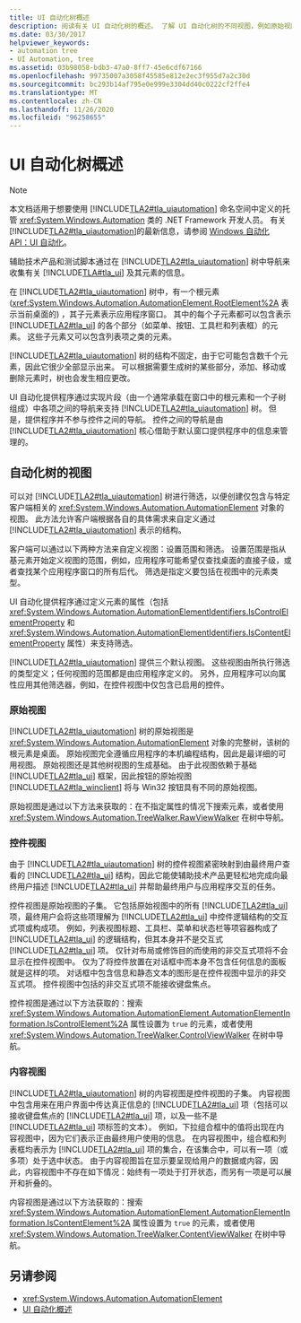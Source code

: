 ```yaml
---
title: UI 自动化树概述
description: 阅读有关 UI 自动化树的概述。 了解 UI 自动化树的不同视图，例如原始视图、控件视图和内容视图。
ms.date: 03/30/2017
helpviewer_keywords:
- automation tree
- UI Automation, tree
ms.assetid: 03b98058-bdb3-47a0-8ff7-45e6cdf67166
ms.openlocfilehash: 99735007a3058f45585e812e2ec3f955d7a2c30d
ms.sourcegitcommit: bc293b14af795e0e999e3304dd40c0222cf2ffe4
ms.translationtype: MT
ms.contentlocale: zh-CN
ms.lasthandoff: 11/26/2020
ms.locfileid: "96258655"
---
```

# <a name="ui-automation-tree-overview"></a>UI 自动化树概述

> [!NOTE]
> 本文档适用于想要使用 [!INCLUDE[TLA2#tla_uiautomation](../../../includes/tla2sharptla-uiautomation-md.md)] 命名空间中定义的托管 <xref:System.Windows.Automation> 类的 .NET Framework 开发人员。 有关 [!INCLUDE[TLA2#tla_uiautomation](../../../includes/tla2sharptla-uiautomation-md.md)]的最新信息，请参阅 [Windows 自动化 API：UI 自动化](/windows/win32/winauto/entry-uiauto-win32)。  
  
 辅助技术产品和测试脚本通过在 [!INCLUDE[TLA2#tla_uiautomation](../../../includes/tla2sharptla-uiautomation-md.md)] 树中导航来收集有关 [!INCLUDE[TLA#tla_ui](../../../includes/tlasharptla-ui-md.md)] 及其元素的信息。  
  
 在 [!INCLUDE[TLA2#tla_uiautomation](../../../includes/tla2sharptla-uiautomation-md.md)] 树中，有一个根元素 (<xref:System.Windows.Automation.AutomationElement.RootElement%2A> 表示当前桌面的) ，其子元素表示应用程序窗口。 其中的每个子元素都可以包含表示 [!INCLUDE[TLA2#tla_ui](../../../includes/tla2sharptla-ui-md.md)] 的各个部分（如菜单、按钮、工具栏和列表框）的元素。 这些子元素又可以包含列表项之类的元素。  
  
 [!INCLUDE[TLA2#tla_uiautomation](../../../includes/tla2sharptla-uiautomation-md.md)] 树的结构不固定，由于它可能包含数千个元素，因此它很少全部显示出来。 可以根据需要生成树的某些部分，添加、移动或删除元素时，树也会发生相应更改。  
  
 UI 自动化提供程序通过实现片段（由一个通常承载在窗口中的根元素和一个子树组成）中各项之间的导航来支持 [!INCLUDE[TLA2#tla_uiautomation](../../../includes/tla2sharptla-uiautomation-md.md)] 树。 但是，提供程序并不参与控件之间的导航。 控件之间的导航是由 [!INCLUDE[TLA2#tla_uiautomation](../../../includes/tla2sharptla-uiautomation-md.md)] 核心借助于默认窗口提供程序中的信息来管理的。  
  
<a name="uiautomation_tree_view"></a>

## <a name="views-of-the-automation-tree"></a>自动化树的视图  

 可以对 [!INCLUDE[TLA2#tla_uiautomation](../../../includes/tla2sharptla-uiautomation-md.md)] 树进行筛选，以便创建仅包含与特定客户端相关的 <xref:System.Windows.Automation.AutomationElement> 对象的视图。 此方法允许客户端根据各自的具体需求来自定义通过 [!INCLUDE[TLA2#tla_uiautomation](../../../includes/tla2sharptla-uiautomation-md.md)] 表示的结构。  
  
 客户端可以通过以下两种方法来自定义视图：设置范围和筛选。 设置范围是指从基元素开始定义视图的范围，例如，应用程序可能希望仅查找桌面的直接子级，或者查找某个应用程序窗口的所有后代。 筛选是指定义要包括在视图中的元素类型。  
  
 UI 自动化提供程序通过定义元素的属性（包括 <xref:System.Windows.Automation.AutomationElementIdentifiers.IsControlElementProperty> 和 <xref:System.Windows.Automation.AutomationElementIdentifiers.IsContentElementProperty> 属性）来支持筛选。  
  
 [!INCLUDE[TLA2#tla_uiautomation](../../../includes/tla2sharptla-uiautomation-md.md)] 提供三个默认视图。 这些视图由所执行筛选的类型定义；任何视图的范围都是由应用程序定义的。 另外，应用程序可以向属性应用其他筛选器，例如，在控件视图中仅包含已启用的控件。  
  
<a name="uiautomation_raw_view"></a>

### <a name="raw-view"></a>原始视图  

 [!INCLUDE[TLA2#tla_uiautomation](../../../includes/tla2sharptla-uiautomation-md.md)] 树的原始视图是 <xref:System.Windows.Automation.AutomationElement> 对象的完整树，该树的根元素是桌面。 原始视图完全遵循应用程序的本机编程结构，因此是最详细的可用视图。 原始视图还是其他树视图的生成基础。 由于此视图依赖于基础 [!INCLUDE[TLA2#tla_ui](../../../includes/tla2sharptla-ui-md.md)] 框架，因此按钮的原始视图 [!INCLUDE[TLA2#tla_winclient](../../../includes/tla2sharptla-winclient-md.md)] 将与 Win32 按钮具有不同的原始视图。  
  
 原始视图是通过以下方法来获取的：在不指定属性的情况下搜索元素，或者使用 <xref:System.Windows.Automation.TreeWalker.RawViewWalker> 在树中导航。  
  
<a name="uiautomation_control_view"></a>

### <a name="control-view"></a>控件视图  

 由于 [!INCLUDE[TLA2#tla_uiautomation](../../../includes/tla2sharptla-uiautomation-md.md)] 树的控件视图紧密映射到由最终用户查看的 [!INCLUDE[TLA2#tla_ui](../../../includes/tla2sharptla-ui-md.md)] 结构，因此它能使辅助技术产品更轻松地完成向最终用户描述 [!INCLUDE[TLA2#tla_ui](../../../includes/tla2sharptla-ui-md.md)] 并帮助最终用户与应用程序交互的任务。  
  
 控件视图是原始视图的子集。 它包括原始视图中的所有 [!INCLUDE[TLA2#tla_ui](../../../includes/tla2sharptla-ui-md.md)] 项，最终用户会将这些项理解为 [!INCLUDE[TLA2#tla_ui](../../../includes/tla2sharptla-ui-md.md)] 中控件逻辑结构的交互式项或构成项。 例如，列表视图标题、工具栏、菜单和状态栏等项容器构成了 [!INCLUDE[TLA2#tla_ui](../../../includes/tla2sharptla-ui-md.md)] 的逻辑结构，但其本身并不是交互式 [!INCLUDE[TLA2#tla_ui](../../../includes/tla2sharptla-ui-md.md)] 项。 仅针对布局或修饰目的而使用的非交互式项将不会显示在控件视图中。 仅为了将控件放置在对话框中而本身不包含任何信息的面板就是这样的项。 对话框中包含信息和静态文本的图形是在控件视图中显示的非交互式项。 控件视图中包括的非交互式项不能接收键盘焦点。  
  
 控件视图是通过以下方法获取的：搜索 <xref:System.Windows.Automation.AutomationElement.AutomationElementInformation.IsControlElement%2A> 属性设置为 `true` 的元素，或者使用 <xref:System.Windows.Automation.TreeWalker.ControlViewWalker> 在树中导航。  
  
<a name="uiautomation_content_view"></a>

### <a name="content-view"></a>内容视图  

 [!INCLUDE[TLA2#tla_uiautomation](../../../includes/tla2sharptla-uiautomation-md.md)] 树的内容视图是控件视图的子集。 内容视图中包含用来在用户界面中传达真正信息的 [!INCLUDE[TLA2#tla_ui](../../../includes/tla2sharptla-ui-md.md)] 项（包括可以接收键盘焦点的 [!INCLUDE[TLA2#tla_ui](../../../includes/tla2sharptla-ui-md.md)] 项，以及一些不是 [!INCLUDE[TLA2#tla_ui](../../../includes/tla2sharptla-ui-md.md)] 项标签的文本）。 例如，下拉组合框中的值将出现在内容视图中，因为它们表示正由最终用户使用的信息。 在内容视图中，组合框和列表框均表示为 [!INCLUDE[TLA2#tla_ui](../../../includes/tla2sharptla-ui-md.md)] 项的集合，在该集合中，可以有一项（或多项）处于选中状态。 由于内容视图旨在显示要呈现给用户的数据或内容，因此，内容视图中不存在如下情况：始终有一项处于打开状态，而另有一项是可以展开和折叠的。  
  
 内容视图是通过以下方法获取的：搜索 <xref:System.Windows.Automation.AutomationElement.AutomationElementInformation.IsContentElement%2A> 属性设置为 `true` 的元素，或者使用 <xref:System.Windows.Automation.TreeWalker.ContentViewWalker> 在树中导航。  
  
## <a name="see-also"></a>另请参阅

- <xref:System.Windows.Automation.AutomationElement>
- [UI 自动化概述](ui-automation-overview.md)

